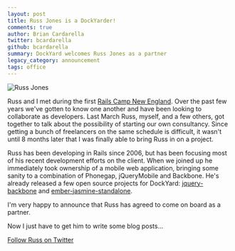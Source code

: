 ```yaml
---
layout: post
title: Russ Jones is a DockYarder!
comments: true
author: Brian Cardarella
twitter: bcardarella
github: bcardarella
summary: DockYard welcomes Russ Jones as a partner
legacy_category: announcement
tags: office
---
```


![Russ Jones](https://i.imgur.com/9AZ94dd.png)

Russ and I met during the first [Rails Camp New
England](http://railscamps.com). Over the past few years we've gotten to know one another and have been looking to collaborate as developers. Last March Russ, myself, and a few others, got together to talk about the possibility of starting our own consultancy. Since getting a bunch of freelancers on the same schedule is difficult, it wasn't until 8 months later that I was finally able to bring Russ in on a project.

Russ has been developing in Rails since 2006, but has been focusing most of his recent development efforts on the client. When we joined up he immediately took ownership of a mobile web application, bringing some sanity to a combination of Phonegap, jQueryMobile and Backbone. He's already released a few open source projects for DockYard: [jquery-backbone](https://github.com/dockyard/jquerymobile-backbone) and [ember-jasmine-standalone](https://github.com/dockyard/ember-jasmine-standalone).

I'm very happy to announce that Russ has agreed to come on board as a
partner.

Now I just have to get him to write some blog posts...

[Follow Russ on Twitter](http://twitter.com/codeofficer)
